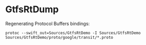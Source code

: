 # GtfsRtDump

Regenerating Protocol Buffers bindings:

`protoc --swift_out=Sources/GtfsRtDemo -I Sources/GtfsRtDemo Sources/GtfsRtDemo/proto/google/transit/*.proto`